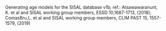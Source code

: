 Generating age models for the SISAL database v1b; ref.: Atsawawaranunt, K. et al and SISAL working group members, ESSD 10,1687-1713, (2018); ComasBru,L. et al and SISAL
working group members, CLIM PAST 15, 1557-1579, (2019)
